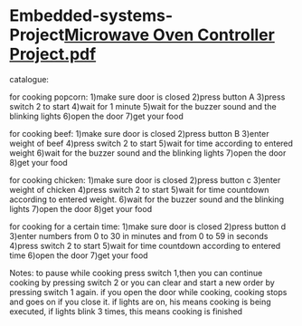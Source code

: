 # Embedded-systems-Project[Microwave Oven Controller Project.pdf](https://github.com/MariamRaouf30/Embedded-systems-Project/files/8788964/Microwave.Oven.Controller.Project.pdf)

catalogue:

for cooking popcorn:
1)make sure door is closed
2)press button A
3)press switch 2 to start
4)wait for 1 minute
5)wait for the buzzer sound and the blinking lights
6)open the door
7)get your food

for cooking beef:
1)make sure door is closed
2)press button B
3)enter weight of beef
4)press switch 2 to start
5)wait for time according to entered weight
6)wait for the buzzer sound and the blinking lights
7)open the door
8)get your food

for cooking chicken:
1)make sure door is closed
2)press button c
3)enter weight of chicken
4)press switch 2 to start
5)wait for time countdown according to entered weight.
6)wait for the buzzer sound and the blinking lights
7)open the door
8)get your food


for cooking for a certain time:
1)make sure door is closed
2)press button d
3)enter numbers from 0 to 30 in minutes and from 0 to 59 in seconds
4)press switch 2 to start
5)wait for time countdown according to entered time
6)open the door
7)get your food

Notes:
to pause while cooking press switch 1,then you can continue cooking by pressing switch 2 or you can clear and start a new order by pressing switch 1 again.
if you open the door while cooking, cooking stops and goes on if you close it.
if lights are on, his means cooking is being executed, if lights blink 3 times, this means cooking is finished
